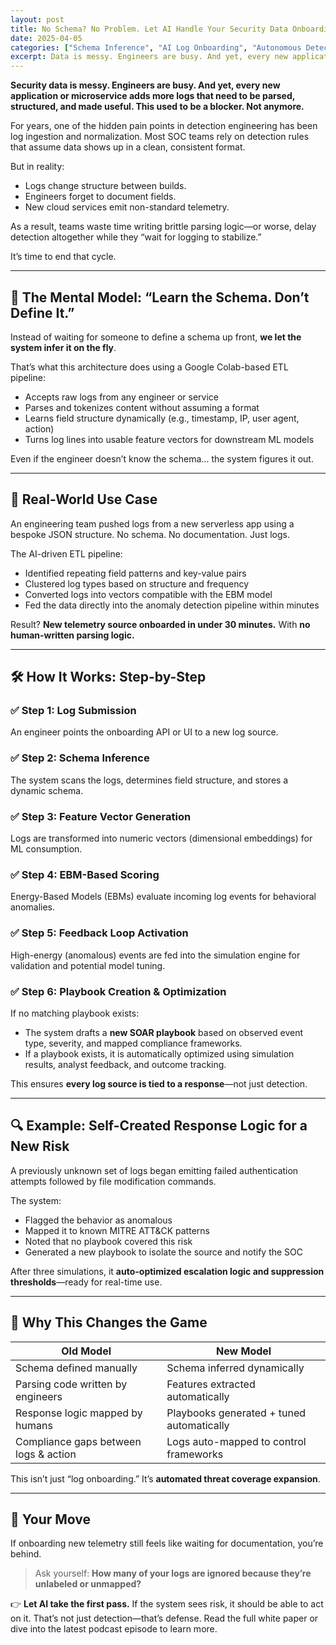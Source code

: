 ```yaml
---
layout: post
title: No Schema? No Problem. Let AI Handle Your Security Data Onboarding
date: 2025-04-05
categories: ["Schema Inference", "AI Log Onboarding", "Autonomous Detection", "ETL for Security", "Energy-Based Models", "Security Automation", "Machine Learning in SOC", "SOAR Playbooks", "Unstructured Log Analysis", "Dynamic Threat Response"]
excerpt: Data is messy. Engineers are busy. And yet, every new application or microservice adds more logs that need to be parsed, structured, and made useful. This used to be a blocker. Not anymore.  For years, one of the hidden pain points in detection engineering has been log ingestion and normalization. Most SOC teams rely on detection rules that assume data shows up in a clean, consistent format.
---
```


**Security data is messy. Engineers are busy. And yet, every new application or microservice adds more logs that need to be parsed, structured, and made useful. This used to be a blocker. Not anymore.**

For years, one of the hidden pain points in detection engineering has been log ingestion and normalization. Most SOC teams rely on detection rules that assume data shows up in a clean, consistent format.

But in reality:
- Logs change structure between builds.
- Engineers forget to document fields.
- New cloud services emit non-standard telemetry.

As a result, teams waste time writing brittle parsing logic—or worse, delay detection altogether while they “wait for logging to stabilize.”

It’s time to end that cycle.

---

## 🧠 The Mental Model: “Learn the Schema. Don’t Define It.”

Instead of waiting for someone to define a schema up front, **we let the system infer it on the fly**.

That’s what this architecture does using a Google Colab-based ETL pipeline:

- Accepts raw logs from any engineer or service
- Parses and tokenizes content without assuming a format
- Learns field structure dynamically (e.g., timestamp, IP, user agent, action)
- Turns log lines into usable feature vectors for downstream ML models

Even if the engineer doesn’t know the schema… the system figures it out.

---

## 🔁 Real-World Use Case

An engineering team pushed logs from a new serverless app using a bespoke JSON structure. No schema. No documentation. Just logs.

The AI-driven ETL pipeline:
- Identified repeating field patterns and key-value pairs
- Clustered log types based on structure and frequency
- Converted logs into vectors compatible with the EBM model
- Fed the data directly into the anomaly detection pipeline within minutes

Result? **New telemetry source onboarded in under 30 minutes.** With **no human-written parsing logic.**

---

## 🛠️ How It Works: Step-by-Step

### ✅ Step 1: Log Submission  
An engineer points the onboarding API or UI to a new log source.

### ✅ Step 2: Schema Inference  
The system scans the logs, determines field structure, and stores a dynamic schema.

### ✅ Step 3: Feature Vector Generation  
Logs are transformed into numeric vectors (dimensional embeddings) for ML consumption.

### ✅ Step 4: EBM-Based Scoring  
Energy-Based Models (EBMs) evaluate incoming log events for behavioral anomalies.

### ✅ Step 5: Feedback Loop Activation  
High-energy (anomalous) events are fed into the simulation engine for validation and potential model tuning.

### ✅ Step 6: **Playbook Creation & Optimization**  
If no matching playbook exists:
- The system drafts a **new SOAR playbook** based on observed event type, severity, and mapped compliance frameworks.
- If a playbook exists, it is automatically optimized using simulation results, analyst feedback, and outcome tracking.

This ensures **every log source is tied to a response**—not just detection.

---

## 🔍 Example: Self-Created Response Logic for a New Risk

A previously unknown set of logs began emitting failed authentication attempts followed by file modification commands.

The system:
- Flagged the behavior as anomalous
- Mapped it to known MITRE ATT&CK patterns
- Noted that no playbook covered this risk
- Generated a new playbook to isolate the source and notify the SOC

After three simulations, it **auto-optimized escalation logic and suppression thresholds**—ready for real-time use.

---

## 🚀 Why This Changes the Game

| Old Model                             | New Model                                   |
|--------------------------------------|---------------------------------------------|
| Schema defined manually               | Schema inferred dynamically                 |
| Parsing code written by engineers     | Features extracted automatically            |
| Response logic mapped by humans       | Playbooks generated + tuned automatically   |
| Compliance gaps between logs & action | Logs auto-mapped to control frameworks       |

This isn’t just “log onboarding.” It’s **automated threat coverage expansion**.

---

## 🎯 Your Move

If onboarding new telemetry still feels like waiting for documentation, you’re behind.

> Ask yourself: **How many of your logs are ignored because they’re unlabeled or unmapped?**

👉 **Let AI take the first pass.** If the system sees risk, it should be able to act on it. That’s not just detection—that’s defense.  Read the full white paper or dive into the latest podcast episode to learn more.